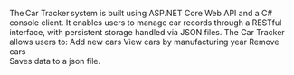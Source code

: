 The Car Tracker system is built using ASP.NET Core Web API and a C# console client. It enables users to manage car records through a RESTful interface, with persistent storage handled via JSON files. 
The Car Tracker allows users to: 
Add new cars 
View cars by manufacturing year 
Remove cars  
Saves data to a json file. 
